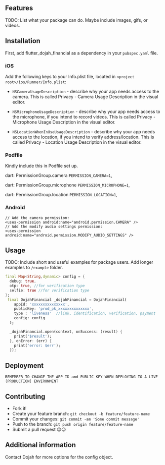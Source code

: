 
## Features

TODO: List what your package can do. Maybe include images, gifs, or videos.

## Installation

First, add flutter_dojah_financial as a dependency in your `pubspec.yaml` file.

### iOS
Add the following keys to your Info.plist file, located in `<project root>/ios/Runner/Info.plist`:

- `NSCameraUsageDescription` - describe why your app needs access to the camera. This is called Privacy - Camera Usage Description in the visual editor.

- `NSMicrophoneUsageDescription` - describe why your app needs access to the microphone, if you intend to record videos. This is called Privacy - Microphone Usage Description in the visual editor.


- `NSLocationWhenInUseUsageDescription` - describe why your app needs access to the location, if you intend to verify address/location. This is called Privacy - Location Usage Description in the visual editor.

### Podfile

  Kindly include this in Podfile set up.

  dart: PermissionGroup.camera
  `PERMISSION_CAMERA=1`,

  dart: PermissionGroup.microphone
  `PERMISSION_MICROPHONE=1`,

  dart: PermissionGroup.location
  `PERMISSION_LOCATION=1`,


### Android
```
// Add the camera permission: 
<uses-permission android:name="android.permission.CAMERA" />
// Add the modify audio settings permission:
<uses-permission android:name="android.permission.MODIFY_AUDIO_SETTINGS" />
```


## Usage

TODO: Include short and useful examples for package users. Add longer examples
to `/example` folder. 

```dart
final Map<String,dynamic> config = {
  debug: true,
  otp: true, //for verification type
  selfie: true //for verification type
};
 final DojahFinancial _dojahFinancial = DojahFinancial(
    appId: 'xxxxxxxxxxxxxxx',
    publicKey: 'prod_pk_xxxxxxxxxxxxxx',
    type : 'liveness'  //link, identification, verification, payment
    config: config
  );

  _dojahFinancial.open(context, onSuccess: (result) {
    print('$result');
  }, onError: (err) {
    print('error: $err');
  });
```


## Deployment 

`REMEMBER TO CHANGE THE APP ID and PUBLIC KEY WHEN DEPLOYING TO A LIVE (PRODUCTION) ENVIRONMENT`


## Contributing

- Fork it!
- Create your feature branch: `git checkout -b feature/feature-name`
- Commit your changes: `git commit -am 'Some commit message'`
- Push to the branch: `git push origin feature/feature-name`
- Submit a pull request 😉😉



## Additional information

Contact Dojah for more options for the config object.
